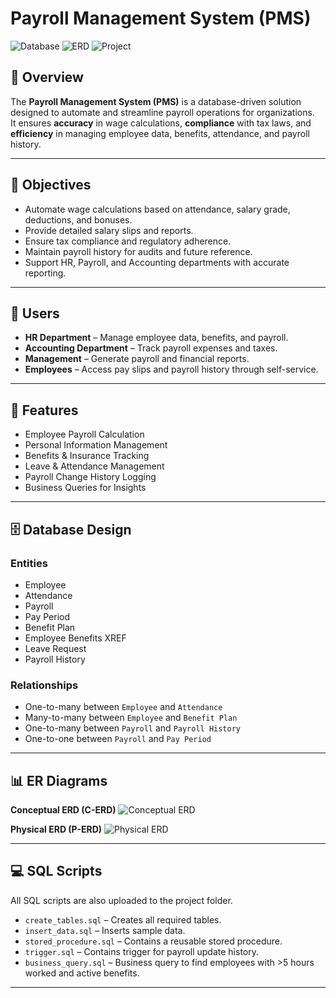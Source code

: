 # Payroll Management System (PMS)

![Database](https://img.shields.io/badge/Database-SQL%20Server-blue)
![ERD](https://img.shields.io/badge/ERD-Diagrams-success)
![Project](https://img.shields.io/badge/Project-University%20Course%20Work-orange)

## 📌 Overview
The **Payroll Management System (PMS)** is a database-driven solution designed to automate and streamline payroll operations for organizations.  
It ensures **accuracy** in wage calculations, **compliance** with tax laws, and **efficiency** in managing employee data, benefits, attendance, and payroll history.

---

## 🎯 Objectives
- Automate wage calculations based on attendance, salary grade, deductions, and bonuses.
- Provide detailed salary slips and reports.
- Ensure tax compliance and regulatory adherence.
- Maintain payroll history for audits and future reference.
- Support HR, Payroll, and Accounting departments with accurate reporting.

---

## 👥 Users
- **HR Department** – Manage employee data, benefits, and payroll.
- **Accounting Department** – Track payroll expenses and taxes.
- **Management** – Generate payroll and financial reports.
- **Employees** – Access pay slips and payroll history through self-service.

---

## 📂 Features
- Employee Payroll Calculation
- Personal Information Management
- Benefits & Insurance Tracking
- Leave & Attendance Management
- Payroll Change History Logging
- Business Queries for Insights

---

## 🗄 Database Design

### **Entities**
- Employee
- Attendance
- Payroll
- Pay Period
- Benefit Plan
- Employee Benefits XREF
- Leave Request
- Payroll History

### **Relationships**
- One-to-many between `Employee` and `Attendance`
- Many-to-many between `Employee` and `Benefit Plan`
- One-to-many between `Payroll` and `Payroll History`
- One-to-one between `Payroll` and `Pay Period`

---

## 📊 ER Diagrams

**Conceptual ERD (C-ERD)**
![Conceptual ERD](assets/conceptual_erd.png)

**Physical ERD (P-ERD)**
![Physical ERD](assets/physical_erd.png)

---

## 💻 SQL Scripts

All SQL scripts are also uploaded to the project folder.

- `create_tables.sql` – Creates all required tables.
- `insert_data.sql` – Inserts sample data.
- `stored_procedure.sql` – Contains a reusable stored procedure.
- `trigger.sql` – Contains trigger for payroll update history.
- `business_query.sql` – Business query to find employees with >5 hours worked and active benefits.

---
